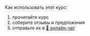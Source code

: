 <div class="lojbo simple_blockquotes"></div>

<div class="print:hidden">

Как использовать этот курс:
1. прочитайте курс
2. соберите отзывы и предложения
3. отправьте их в [💬 онлайн-чат](https://lojban.pw/articles/live_chat/)
</div>